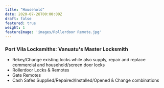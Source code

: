 ```yaml
---
title: "Household"
date: 2020-07-28T00:00:00Z
draft: false
featured: true
weight: 1
featureImage: 'images/Rollerdoor Remote.jpg'
---
```


### Port Vila Locksmiths: Vanuatu's Master Locksmith

- Rekey/Change existing locks while also supply, repair and replace commercial and household/screen door locks
- Rollerdoor Locks & Remotes
- Gate Remotes
- Cash Safes Supplied/Repaired/Installed/Opened & Change combinations
